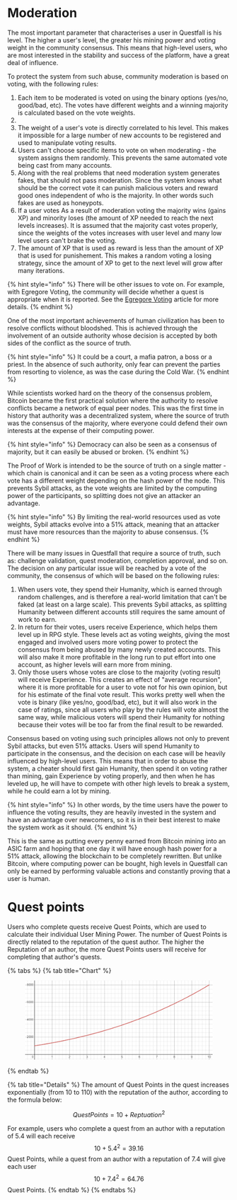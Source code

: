 

# Moderation

The most important parameter that characterises a user in Questfall is his level. The higher a user's level, the greater his mining power and voting weight in the community consensus. This means that high-level users, who are most interested in the stability and success of the platform, have a great deal of influence.



To protect the system from such abuse, community moderation is based on voting, with the following rules:

1. Each item to be moderated is voted on using the binary options (yes/no, good/bad, etc). The votes have different weights and a winning majority is calculated based on the vote weights.
2.
3. The weight of a user's vote is directly correlated to his level. This makes it impossible for a large number of new accounts to be registered and used to manipulate voting results.
4. Users can't choose specific items to vote on when moderating - the system assigns them randomly. This prevents the same automated vote being cast from many accounts.
5. Along with the real problems that need moderation system generates fakes, that should not pass moderation. Since the system knows what should be the correct vote it can punish malicious voters and reward good ones independent of who is the majority. In other words such fakes are used as honeypots.
6. If a user votes As a result of moderation voting the majority wins (gains XP) and minority loses (the amount of XP needed to reach the next levels increases). It is assumed that the majority cast votes properly, since the weights of the votes increases with user level and many low level users can't brake the voting.
7. The amount of XP that is used as reward is less than the amount of XP that is used for punishement. This makes a random voting a losing strategy, since the amount of XP to get to the next level will grow after many iterations.&#x20;



{% hint style="info" %}
There will be other issues to vote on. For example, with Egregore Voting, the community will decide whether a quest is appropriate when it is reported. See the [Egregore Voting](broken-reference) article for more details.
{% endhint %}



One of the most important achievements of human civilization has been to resolve conflicts without bloodshed. This is achieved through the involvement of an outside authority whose decision is accepted by both sides of the conflict as the source of truth.&#x20;

{% hint style="info" %}
It could be a court, a mafia patron, a boss or a priest. In the absence of such authority, only fear can prevent the parties from resorting to violence, as was the case during the Cold War.
{% endhint %}

While scientists worked hard on the theory of the consensus problem, Bitcoin became the first practical solution where the authority to resolve conflicts became a network of equal peer nodes. This was the first time in history that authority was a decentralized system, where the source of truth was the consensus of the majority, where everyone could defend their own interests at the expense of their computing power.

{% hint style="info" %}
Democracy can also be seen as a consensus of majority, but it can easily be abused or broken.
{% endhint %}

The Proof of Work is intended to be the source of truth on a single matter - which chain is canonical and it can be seen as a voting process where each vote has a different weight depending on the hash power of the node. This prevents Sybil attacks, as the vote weights are limited by the computing power of the participants, so splitting does not give an attacker an advantage.

{% hint style="info" %}
By limiting the real-world resources used as vote weights, Sybil attacks evolve into a 51% attack, meaning that an attacker must have more resources than the majority to abuse consensus.
{% endhint %}

There will be many issues in Questfall that require a source of truth, such as: challenge validation, quest moderation, completion approval, and so on. The decision on any particular issue will be reached by a vote of the community, the consensus of which will be based on the following rules:

1. When users vote, they spend their Humanity, which is earned through random challenges, and is therefore a real-world limitation that can't be faked (at least on a large scale). This prevents Sybil attacks, as splitting Humanity between different accounts still requires the same amount of work to earn.
2. In return for their votes, users receive Experience, which helps them level up in RPG style. These levels act as voting weights, giving the most engaged and involved users more voting power to protect the consensus from being abused by many newly created accounts. This will also make it more profitable in the long run to put effort into one account, as higher levels will earn more from mining.
3. Only those users whose votes are close to the majority (voting result) will receive Experience. This creates an effect of "average recursion", where it is more profitable for a user to vote not for his own opinion, but for his estimate of the final vote result. This works pretty well when the vote is binary (like yes/no, good/bad, etc), but it will also work in the case of ratings, since all users who play by the rules will vote almost the same way, while malicious voters will spend their Humanity for nothing because their votes will be too far from the final result to be rewarded.

Consensus based on voting using such principles allows not only to prevent Sybil attacks, but even 51% attacks. Users will spend Humanity to participate in the consensus, and the decision on each case will be heavily influenced by high-level users. This means that in order to abuse the system, a cheater should first gain Humanity, then spend it on voting rather than mining, gain Experience by voting properly, and then when he has leveled up, he will have to compete with other high levels to break a system, while he could earn a lot by mining.

{% hint style="info" %}
In other words, by the time users have the power to influence the voting results, they are heavily invested in the system and have an advantage over newcomers, so it is in their best interest to make the system work as it should.
{% endhint %}

This is the same as putting every penny earned from Bitcoin mining into an ASIC farm and hoping that one day it will have enough hash power for a 51% attack, allowing the blockchain to be completely rewritten. But unlike Bitcoin, where computing power can be bought, high levels in Questfall can only be earned by performing valuable actions and constantly proving that a user is human.

# Quest points


Users who complete quests receive Quest Points, which are used to calculate their individual User Mining Power. The number of Quest Points is directly related to the reputation of the quest author. The higher the Reputation of an author, the more Quest Points users will receive for completing that author's quests.

{% tabs %}
{% tab title="Chart" %}
<figure><img src="../.gitbook/assets/image (10).png" alt=""><figcaption></figcaption></figure>
{% endtab %}

{% tab title="Details" %}
The amount of Quest Points in the quest increases exponentially (from 10 to 110) with the reputation of the author, according to the formula below:

$$
QuestPoints=10+Reptuation^{2}
$$

For example, users who complete a quest from an author with a reputation of 5.4 will each receive $$10+5.4^{2}=39.16$$ Quest Points, while a quest from an author with a reputation of 7.4 will give each user $$10+7.4^{2}=64.76$$ Quest Points.
{% endtab %}
{% endtabs %}
